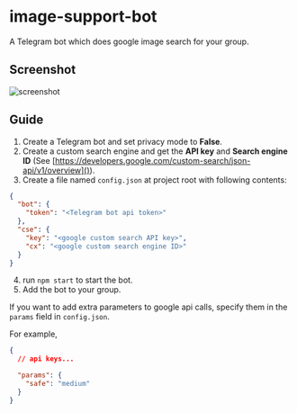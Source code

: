 # image-support-bot
A Telegram bot which does google image search for your group.

## Screenshot
![screenshot](http://i.imgur.com/Mse6MsC.jpg)

## Guide
1. Create a Telegram bot and set privacy mode to **False**.
2. Create a custom search engine and get the **API key** and **Search engine ID** (See [https://developers.google.com/custom-search/json-api/v1/overview]()).
3. Create a file named `config.json` at project root with following contents:
```json
{
  "bot": {
    "token": "<Telegram bot api token>"
  },
  "cse": {
    "key": "<google custom search API key>",
    "cx": "<google custom search engine ID>"
  }
}
```
4. run `npm start` to start the bot.
5. Add the bot to your group.

If you want to add extra parameters to google api calls, specify them in the `params` field in `config.json`.

For example,
```json
{
  // api keys...

  "params": {
    "safe": "medium"
  }
}
```